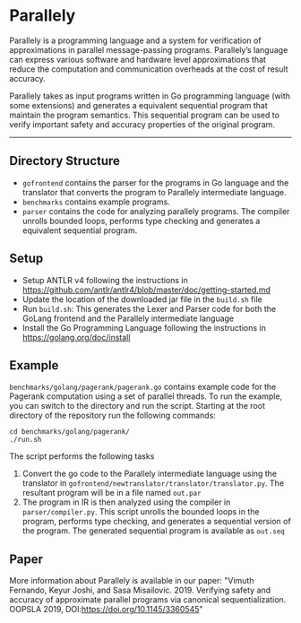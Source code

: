 Parallely
======

Parallely is a programming language and a system for verification of
approximations in parallel message-passing programs. Parallely’s
language can express various software and hardware level
approximations that reduce the computation and communication
overheads at the cost of result accuracy.

Parallely takes as input programs written in Go programming language
(with some extensions) and generates a equivalent sequential program
that maintain the program semantics. This sequential program can be
used to verify important safety and accuracy properties of the
original program.

---

Directory Structure
-------------------
* `gofrontend` contains the parser for the programs in Go language and
the translator that converts the program to Parallely intermediate language.
* `benchmarks` contains example programs.
* `parser` contains the code for analyzing parallely programs. The
compiler unrolls bounded loops, performs type checking and generates a
equivalent sequential program.

Setup
-------------------

* Setup ANTLR v4 following the instructions in
  https://github.com/antlr/antlr4/blob/master/doc/getting-started.md
* Update the location of the downloaded jar file in the `build.sh`
  file
* Run `build.sh`: This generates the Lexer and Parser code for both
  the GoLang frontend and the Parallely intermediate language
* Install the Go Programming Language following the instructions in https://golang.org/doc/install

Example
-------------------

`benchmarks/golang/pagerank/pagerank.go` contains example
code for the Pagerank computation using a set of parallel threads. To
run the example, you can switch to the directory and run the
script. Starting at the root directory of the repository run the following commands:

    cd benchmarks/golang/pagerank/
    ./run.sh
    
The script performs the following tasks

1. Convert the go code to the Parallely intermediate language using
the translator in
`gofrontend/newtranslator/translator/translator.py`. 
    The resultant program will be in a file named `out.par`
2. The program in IR is then analyzed using the compiler in
   `parser/compiler.py`. This script unrolls the bounded loops in the
   program, performs type checking, and generates a sequential version
   of the program. The generated sequential program is available as `out.seq`

Paper
-------------------

More information about Parallely is available in our paper: "Vimuth
Fernando, Keyur Joshi, and Sasa Misailovic. 2019. Verifying safety and
accuracy of approximate parallel programs via canonical
sequentialization. OOPSLA 2019, DOI:https://doi.org/10.1145/3360545"
